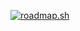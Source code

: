 <a href="https://roadmap.sh"><img src="https://api.roadmap.sh/v1-badge/wide/643e9410e272577374913dcb?variant=dark&roadmaps=devops%2Cjava%2Cdocker%2Ckubernetes" alt="roadmap.sh"/></a>
